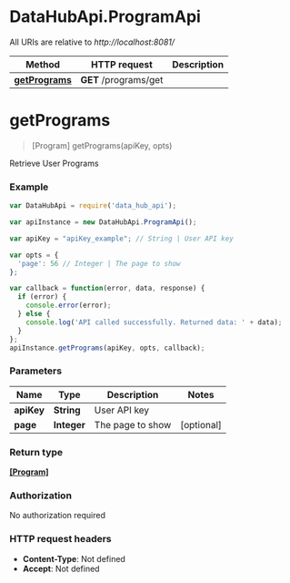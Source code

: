 # DataHubApi.ProgramApi

All URIs are relative to *http://localhost:8081/*

Method | HTTP request | Description
------------- | ------------- | -------------
[**getPrograms**](ProgramApi.md#getPrograms) | **GET** /programs/get | 


<a name="getPrograms"></a>
# **getPrograms**
> [Program] getPrograms(apiKey, opts)



Retrieve User Programs

### Example
```javascript
var DataHubApi = require('data_hub_api');

var apiInstance = new DataHubApi.ProgramApi();

var apiKey = "apiKey_example"; // String | User API key

var opts = { 
  'page': 56 // Integer | The page to show
};

var callback = function(error, data, response) {
  if (error) {
    console.error(error);
  } else {
    console.log('API called successfully. Returned data: ' + data);
  }
};
apiInstance.getPrograms(apiKey, opts, callback);
```

### Parameters

Name | Type | Description  | Notes
------------- | ------------- | ------------- | -------------
 **apiKey** | **String**| User API key | 
 **page** | **Integer**| The page to show | [optional] 

### Return type

[**[Program]**](Program.md)

### Authorization

No authorization required

### HTTP request headers

 - **Content-Type**: Not defined
 - **Accept**: Not defined

